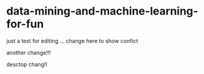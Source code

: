 # data-mining-and-machine-learning-for-fun

just a test for editing ...
change here to show confict

another change!!!

desctop chang!!
